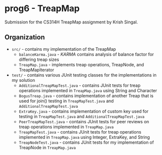 # prog6 - TreapMap

Submission for the CS314H TreapMap assignment by Krish Singal.

## Organization

 * `src/` - contains my implementation of the TreapMap
 	* `balanceKarma.java` - *KARMA* contains analysis of balance factor for differing treap sizes
 	* `TreapMap.java` - implements treap operations, TreapNode, and TreapMapIterator
 * `test/` - contains various JUnit testing classes for the implementations in my solution
 	* `AdditionalTreapMapTest.java` - contains JUnit tests for treap operations implemented in `TreapMap.java` using String and Character
	* `BogusTreap.java` - contains implementation of another Treap that is used for join() testing in `TreapMapTest.java` and                                              `AdditionalTreapMapTest.java`
	* `ExtraKey.java` - contains implementation of custom key used for testing in `TreapMapTest.java` and `AdditionalTreapMapTest.java`
	* `PeerTreapMapTest.java` - contains JUnit tests for peer reviews on treap operations implemented in `TreapMap.java` 
   	* `TreapMapTest.java` - contains JUnit tests for treap operations implemented in `TreapMap.java` using Integer, ExtraKey, and String
	* `TreapNodeTest.java` - contains JUnit tests for my implementation of TreapNode in `TreapMap.java`



